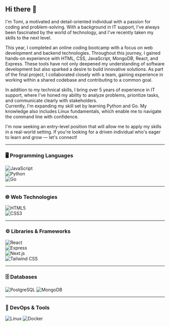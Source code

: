 ## Hi there 👋

I'm Tomi, a motivated and detail-oriented individual with a passion for coding and problem-solving. With a background in IT support, I've always been fascinated by the world of technology, and I've recently taken my skills to the next level.

This year, I completed an online coding bootcamp with a focus on web development and backend technologies. Throughout this journey, I gained hands-on experience with HTML, CSS, JavaScript, MongoDB, React, and Express. These tools have not only deepened my understanding of software development but also sparked a desire to build innovative solutions. As part of the final project, I collaborated closely with a team, gaining experience in working within a shared codebase and contributing to a common goal.

In addition to my technical skills, I bring over 5 years of experience in IT support, where I've honed my ability to analyze problems, prioritize tasks, and communicate clearly with stakeholders.  
Currently, I'm expanding my skill set by learning Python and Go. My knowledge also includes Linux fundamentals, which enable me to navigate the command line with confidence.  

I'm now seeking an entry-level position that will allow me to apply my skills in a real-world setting. If you're looking for a driven individual who's eager to learn and grow — let's connect!

---

### 🖥️ Programming Languages  
![JavaScript](https://img.shields.io/badge/JavaScript-F7DF1E?logo=javascript&logoColor=black)  
![Python](https://img.shields.io/badge/Python-3776AB?logo=python&logoColor=white)  
![Go](https://img.shields.io/badge/Go-00ADD8?logo=go&logoColor=white)

---

### 🌐 Web Technologies  
![HTML5](https://img.shields.io/badge/HTML5-E34F26?logo=html5&logoColor=white)  
![CSS3](https://img.shields.io/badge/CSS3-1572B6?logo=css3&logoColor=white)

---

### ⚙️ Libraries & Frameworks  
![React](https://img.shields.io/badge/React-20232A?logo=react&logoColor=61DAFB)  
![Express](https://img.shields.io/badge/Express.js-000000?logo=express&logoColor=white)  
![Next.js](https://img.shields.io/badge/Next.js-000000?logo=nextdotjs&logoColor=white)  
![Tailwind CSS](https://img.shields.io/badge/Tailwind_CSS-38B2AC?logo=tailwindcss&logoColor=white)

---

### 🗄️ Databases  
![PostgreSQL](https://img.shields.io/badge/PostgreSQL-4169E1?logo=postgresql&logoColor=white)
![MongoDB](https://img.shields.io/badge/MongoDB-47A248?logo=mongodb&logoColor=white)

---

### 🐧 DevOps & Tools  
![Linux](https://img.shields.io/badge/Linux-FCC624?logo=linux&logoColor=black)
![Docker](https://img.shields.io/badge/Docker-2496ED?logo=docker&logoColor=white)


<!--
**tomislav-varga/tomislav-varga** is a ✨ _special_ ✨ repository because its `README.md` (this file) appears on your GitHub profile.

Here are some ideas to get you started:

- 🔭 I’m currently working on ...
- 🌱 I’m currently learning ...
- 👯 I’m looking to collaborate on ...
- 🤔 I’m looking for help with ...
- 💬 Ask me about ...
- 📫 How to reach me: ...
- 😄 Pronouns: ...
- ⚡ Fun fact: ...
-->
